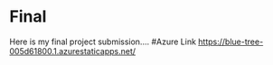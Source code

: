 # Final
Here is my final project submission....
#Azure Link https://blue-tree-005d61800.1.azurestaticapps.net/
